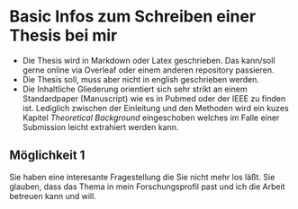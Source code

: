 # Basic Infos zum Schreiben einer Thesis bei mir
- Die Thesis wird in Markdown oder Latex geschrieben. Das kann/soll gerne online via Overleaf oder einem anderen repository passieren.
- Die Thesis soll, muss aber nicht in english geschrieben werden.
- Die Inhaltliche Gliederung orientiert sich sehr strikt an einem Standardpaper (Manuscript) wie es in Pubmed oder der IEEE zu finden ist. Lediglich zwischen der Einleitung und den Methoden wird ein kuzes Kapitel _Theoretical Background_ eingeschoben welches im Falle einer Submission leicht extrahiert werden kann.









## Möglichkeit 1
Sie haben eine interesante Fragestellung die Sie nicht mehr los läßt. Sie glauben, dass das Thema in mein Forschungsprofil past und ich die Arbeit betreuen kann und will. 

